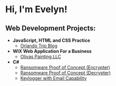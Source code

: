 <h1>Hi, I'm Evelyn! 

<h2>Web Development Projects:</h2>

- <b>JavaScript, HTML and CSS Practice</b>
  - [Orlando Trip Blog](https://github.com/joshmadakor1/Algorithms-Practice)
- <b>WIX Web Application For a Business</b>
  - [Olivas Painting LLC](https://github.com/joshmadakor1/4chan-Image-Analysis-Middleware-C964) 
- <b>C#</b>
  - [Ransomware Proof of Concept (Encrypter)](https://github.com/joshmadakor1/EncrypterPOC)
  - [Ransomware Proof of Concept (Decrypter)](https://github.com/joshmadakor1/DecrypterPOC)
  - [Keylogger with Email Capability](https://github.com/joshmadakor1/Key-Logger-With-Email)
